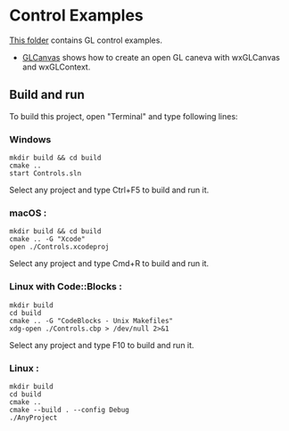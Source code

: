 # Control Examples

[This folder](.) contains GL control examples.

* [GLCanvas](GLCanvas/README.md) shows how to create an open GL caneva with wxGLCanvas and wxGLContext.

## Build and run

To build this project, open "Terminal" and type following lines:

### Windows
``` shell
mkdir build && cd build
cmake ..
start Controls.sln
```

Select any project and type Ctrl+F5 to build and run it.

### macOS :

``` shell
mkdir build && cd build
cmake .. -G "Xcode"
open ./Controls.xcodeproj
```

Select any project and type Cmd+R to build and run it.

### Linux with Code::Blocks :

``` shell
mkdir build
cd build
cmake .. -G "CodeBlocks - Unix Makefiles"
xdg-open ./Controls.cbp > /dev/null 2>&1
```

Select any project and type F10 to build and run it.

### Linux :

``` shell
mkdir build
cd build
cmake ..
cmake --build . --config Debug
./AnyProject
```

